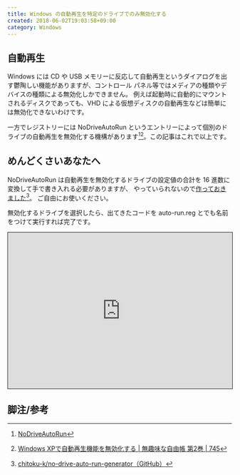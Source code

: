 ```yaml
---
title: Windows の自動再生を特定のドライブでのみ無効化する
created: 2018-06-02T19:03:58+09:00
category: Windows
---
```

## 自動再生

Windows には CD や USB メモリーに反応して自動再生というダイアログを出す鬱陶しい機能がありますが、コントロール パネル等ではメディアの種類やデバイスの種類による無効化しかできません。
例えば起動時に自動的にマウントされるディスクであっても、VHD による仮想ディスクの自動再生などは簡単には無効化できないわけです。

一方でレジストリーには NoDriveAutoRun というエントリーによって個別のドライブの自動再生を無効化する機構があります[^1][^2]。この記事はこれで以上です。

## めんどくさいあなたへ

NoDriveAutoRun は自動再生を無効化するドライブの設定値の合計を 16 進数に変換して手で書き入れる必要がありますが、
やっていられないので[作っておきました](https://github.com/chitoku-k/no-drive-auto-run-generator)[^3]。
ご自由にお使いください。

無効化するドライブを選択したら、出てきたコードを auto-run.reg とでも名前をつけて実行すれば完了です。

<!-- more -->

<iframe scrolling="no" style="border: 1px solid #ccc; border-color: var(--headings-border); width: 0; min-width: 100%; height: 350px;" src="https://chitoku-k.github.io/no-drive-auto-run-generator/"></iframe>

## 脚注/参考

[^1]: [NoDriveAutoRun](https://docs.microsoft.com/en-us/windows/win32/shell/autoplay-reg#using-the-registry-to-disable-autorun)
[^2]: [Windows XPで自動再生機能を無効化する | 無趣味な自由帳 第2巻 | 745](https://6322.teacup.com/takonb/bbs/745)
[^3]: [chitoku-k/no-drive-auto-run-generator（GitHub）](https://github.com/chitoku-k/no-drive-auto-run-generator)
